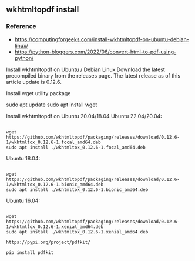 
## wkhtmltopdf install
### Reference

- https://computingforgeeks.com/install-wkhtmltopdf-on-ubuntu-debian-linux/
- https://python-bloggers.com/2022/06/convert-html-to-pdf-using-python/



Install wkhtmltopdf on Ubuntu / Debian Linux
Download the latest precompiled binary from the releases page. The latest release as of this article update is 0.12.6.

Install wget utility package

sudo apt update
sudo apt install wget


Install wkhtmltopdf on Ubuntu 20.04/18.04
Ubuntu 22.04/20.04:

```

wget https://github.com/wkhtmltopdf/packaging/releases/download/0.12.6-1/wkhtmltox_0.12.6-1.focal_amd64.deb
sudo apt install ./wkhtmltox_0.12.6-1.focal_amd64.deb

```

Ubuntu 18.04:

```

wget https://github.com/wkhtmltopdf/packaging/releases/download/0.12.6-1/wkhtmltox_0.12.6-1.bionic_amd64.deb
sudo apt install ./wkhtmltox_0.12.6-1.bionic_amd64.deb

```

Ubuntu 16.04:

```

wget https://github.com/wkhtmltopdf/packaging/releases/download/0.12.6-1/wkhtmltox_0.12.6-1.xenial_amd64.deb
sudo apt install ./wkhtmltox_0.12.6-1.xenial_amd64.deb

```


```
https://pypi.org/project/pdfkit/

pip install pdfkit
```
